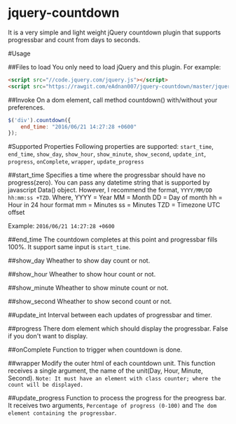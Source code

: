 jquery-countdown
================

It is a very simple and light weight jQuery countdown plugin that supports progressbar and count from days to seconds.

#Usage

##Files to load
You only need to load jQuery and this plugin. For example:

```html
<script src="//code.jquery.com/jquery.js"></script>
<script src="https://rawgit.com/eAdnan007/jquery-countdown/master/jquery.countdown.min.js"></script>
```

##Invoke
On a dom element, call method countdown() with/without your preferences.

```js
$('div').countdown({
	end_time: "2016/06/21 14:27:28 +0600"
});
```

#Supported Properties
Following properties are supported:
`start_time`, `end_time`, `show_day`, `show_hour`, `show_minute`, `show_second`, `update_int`, `progress`, `onComplete`, `wrapper`, `update_progress`

##start_time
Specifies a time where the progressbar should have no progress(zero). You can pass any datetime string that is supported by javascript Data() object. However, I recommend the format, `YYYY/MM/DD hh:mm:ss +TZD`. Where,
YYYY	= Year
MM		= Month
DD		= Day of month
hh		= Hour in 24 hour format
mm		= Minutes
ss		= Minutes
TZD		= Timezone UTC offset

Example:
`2016/06/21 14:27:28 +0600`

##end_time
The countdown completes at this point and progressbar fills 100%. It support same input is `start_time`.

##show_day
Wheather to show day count or not.

##show_hour
Wheather to show hour count or not.

##show_minute
Wheather to show minute count or not.

##show_second
Wheather to show second count or not.

##update_int
Interval between each updates of progressbar and timer.

##progress
There dom element which should display the progressbar. False if you don't want to display.

##onComplete
Function to trigger when countdown is done.

##wrapper
Modify the outer html of each countdown unit. This function receives a single argument, the name of the unit(Day, Hour, Minute, Second).
`Note: It must have an element with class counter; where the count will be displayed.`

##update_progress
Function to process the progress for the preogress bar. It receives two arguments, `Percentage of progress (0-100)` and `The dom element containing the progressbar`.
